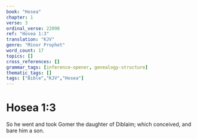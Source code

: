 ```yaml
---
book: "Hosea"
chapter: 1
verse: 3
ordinal_verse: 22098
ref: "Hosea 1:3"
translation: "KJV"
genre: "Minor Prophet"
word_count: 17
topics: []
cross_references: []
grammar_tags: [inference-opener, genealogy-structure]
thematic_tags: []
tags: ["Bible","KJV","Hosea"]
---
```


# Hosea 1:3

So he went and took Gomer the daughter of Diblaim; which conceived, and bare him a son.
